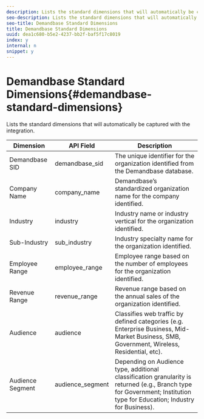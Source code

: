 ```yaml
---
description: Lists the standard dimensions that will automatically be captured with the integration.
seo-description: Lists the standard dimensions that will automatically be captured with the integration.
seo-title: Demandbase Standard Dimensions
title: Demandbase Standard Dimensions
uuid: dea1c680-b5e2-4237-bb2f-baf5f17c8019
index: y
internal: n
snippet: y
---
```


# Demandbase Standard Dimensions{#demandbase-standard-dimensions}

Lists the standard dimensions that will automatically be captured with the integration.

|  Dimension  | API Field  | Description  |
|---|---|---|
|  Demandbase SID  | demandbase_sid  | The unique identifier for the organization identified from the Demandbase database.  |
|  Company Name  | company_name  | Demandbase’s standardized organization name for the company identified.  |
|  Industry  | industry  | Industry name or industry vertical for the organization identified.  |
|  Sub-Industry  | sub_industry  | Industry specialty name for the organization identified.  |
|  Employee Range  | employee_range  | Employee range based on the number of employees for the organization identified.  |
|  Revenue Range  | revenue_range  | Revenue range based on the annual sales of the organization identified.  |
|  Audience  | audience  | Classifies web traffic by defined categories (e.g. Enterprise Business, Mid-Market Business, SMB, Government, Wireless, Residential, etc).  |
|  Audience Segment  | audience_segment  | Depending on Audience type, additional classification granularity is returned (e.g., Branch type for Government; Institution type for Education; Industry for Business).  |

